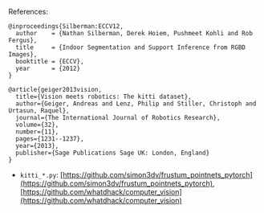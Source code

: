 References:

```shell
@inproceedings{Silberman:ECCV12,
  author    = {Nathan Silberman, Derek Hoiem, Pushmeet Kohli and Rob Fergus},
  title     = {Indoor Segmentation and Support Inference from RGBD Images},
  booktitle = {ECCV},
  year      = {2012}
}

@article{geiger2013vision,
  title={Vision meets robotics: The kitti dataset},
  author={Geiger, Andreas and Lenz, Philip and Stiller, Christoph and Urtasun, Raquel},
  journal={The International Journal of Robotics Research},
  volume={32},
  number={11},
  pages={1231--1237},
  year={2013},
  publisher={Sage Publications Sage UK: London, England}
}
```

* `kitti_*.py`: [https://github.com/simon3dv/frustum_pointnets_pytorch](https://github.com/simon3dv/frustum_pointnets_pytorch), [https://github.com/whatdhack/computer_vision](https://github.com/whatdhack/computer_vision)
